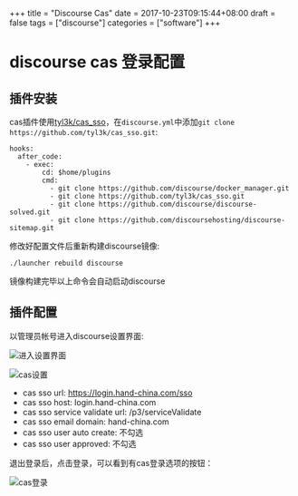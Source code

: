 +++
title = "Discourse Cas"
date = 2017-10-23T09:15:44+08:00
draft = false
tags = ["discourse"]
categories = ["software"]
+++

# discourse cas 登录配置

## 插件安装

cas插件使用[tyl3k/cas_sso](https://github.com/tyl3k/cas_sso.git)，在`discourse.yml`中添加`git clone https://github.com/tyl3k/cas_sso.git`:

```
hooks:
  after_code:
    - exec:
        cd: $home/plugins
        cmd:
          - git clone https://github.com/discourse/docker_manager.git
          - git clone https://github.com/tyl3k/cas_sso.git
          - git clone https://github.com/discourse/discourse-solved.git
          - git clone https://github.com/discoursehosting/discourse-sitemap.git
```

修改好配置文件后重新构建discourse镜像:

```
./launcher rebuild discourse
```

镜像构建完毕以上命令会自动启动discourse

## 插件配置

以管理员帐号进入discourse设置界面:

![进入设置界面](./hand/images/discourse_cas_img1.png)


![cas设置](./hand/images/discourse_cas_img2.png)

- cas sso url: https://login.hand-china.com/sso
- cas sso host: login.hand-china.com
- cas sso service validate url: /p3/serviceValidate
- cas sso email domain: hand-china.com
- cas sso user auto create: 不勾选
- cas sso user approved: 不勾选

退出登录后，点击登录，可以看到有cas登录选项的按钮：

![cas登录](./hand/images/discourse_cas_img3.png)

